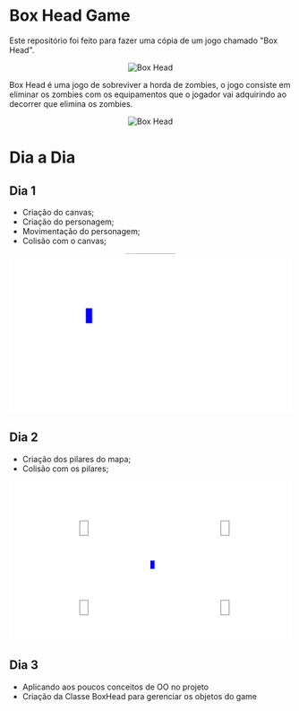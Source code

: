 # Box Head Game

Este repositório foi feito para fazer uma cópia de um jogo chamado "Box Head".

<div align="center">

![Box Head](https://www2.minijuegosgratis.com/v3/games/thumbnails/8333_1.jpg)

</div>

Box Head é uma jogo de sobreviver a horda de zombies, o jogo consiste em eliminar os zombies com os equipamentos que o jogador vai adquirindo ao decorrer que elimina os zombies.

<div align="center">

![Box Head](https://img.ibxk.com.br/2011/11/programas/866320510104958.jpg)

</div>

# Dia a Dia

## Dia 1

- Criação do canvas;
- Criação do personagem;
- Movimentação do personagem;
- Colisão com o canvas;

<div align="center">

![Box Head](./doc_images/dia1.jpg)

</div>

## Dia 2

- Criação dos pilares do mapa;
- Colisão com os pilares;

<div align="center">

![Box Head](./doc_images/dia2.png)

</div>

## Dia 3

- Aplicando aos poucos conceitos de OO no projeto
- Criação da Classe BoxHead para gerenciar os objetos do game
